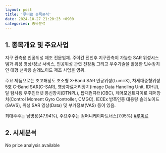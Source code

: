 ```yaml
---
layout: post
title: '루미르 종목분석'
date: 2024-10-27 21:20:23 +0900
categories: 종목분석
---
```


## 1. 종목개요 및 주요사업

지구 관측용 인공위성 제조 전문업체. 주야간 전천후 지구관측이 가능한 SAR 위성시스템과 위성 영상/정보 서비스, 인공위성 관련 전장품 그리고 우주기술을 활용한 민수장치인 대형 선박용 솔레노이드 제조 사업을 영위. 

주요 제품으로는 초고해상도 초소형 X-Band SAR 인공위성(LumirX), 차세대중형위성 5호 C-Band SAR(C-SAR), 영상자료처리장치(Image Data Handling Unit, IDHU), 달 탐사용 우주인터넷 통신장치(DTNPL), 탑재컴퓨터(OBC), 제어모멘트자이로 제어장치(Control Moment Gyro Controller, CMGC), IECEx 방폭인증 대용량 솔레노이드(GAVS), 위성 SAR 영상(Data) 및 부가정보(VAS) 등이 있음.

최대주주는 남명용(47.94%), 주요주주는 컴퍼니케이파트너스(7.05%)
[#루미르](#)

## 2. 시세분석

No price analysis available

